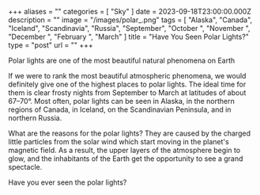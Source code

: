 +++
aliases = ""
categories = [ "Sky" ]
date = 2023-09-18T23:00:00.000Z
description = ""
image = "/images/polar_.png"
tags = [
  "Alaska",
  "Canada",
  "Iceland",
  "Scandinavia",
  "Russia",
  "September",
  "October ",
  "November ",
  "December ",
  "February ",
  "March"
]
title = "Have You Seen Polar Lights?"
type = "post"
url = ""
+++

Polar lights are one of the most beautiful natural phenomena on Earth

If we were to rank the most beautiful atmospheric phenomena, we would definitely give one of the highest places to polar lights. The ideal time for them is clear frosty nights from September to March at latitudes of about 67–70°. Most often, polar lights can be seen in Alaska, in the northern regions of Canada, in Iceland, on the Scandinavian Peninsula, and in northern Russia.

What are the reasons for the polar lights? They are caused by the charged little particles from the solar wind which start moving in the planet's magnetic field. As a result, the upper layers of the atmosphere begin to glow, and the inhabitants of the Earth get the opportunity to see a grand spectacle.

Have you ever seen the polar lights?

